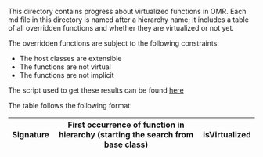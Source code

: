 This directory contains progress about virtualized functions in OMR. Each md file in this directory is named after a hierarchy name; it includes a table of all overridden functions and whether they are virtualized or not yet.

The overridden functions are subject to the following constraints:
* The host classes are extensible
* The functions are not virtual
* The functions are not implicit

The script used to get these results can be found [here](https://github.com/samasri/omr/blob/master/tools/compiler/OMRStatistics/sourceCodeProcessors/getSignaturesToOverride.py)

The table follows the following format:

| Signature | First occurrence of function in hierarchy (starting the search from base class) | isVirtualized |
| --- | --- | --- |